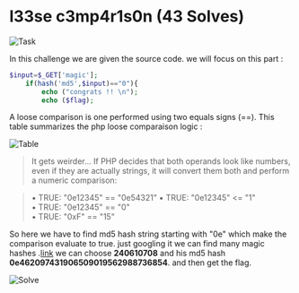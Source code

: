 # l33se c3mp4r1s0n (43 Solves)

![Task](https://user-images.githubusercontent.com/61760291/101046197-230c6400-3581-11eb-9423-16b29f9da048.png)

In this challenge we are given the source code.
we will focus on this part :

```php
$input=$_GET['magic'];
	if(hash('md5',$input)=="0"){
		echo ("congrats !! \n");
		echo ($flag);
```
A loose comparison is one performed using two equals signs (==).
This table summarizes the php loose comparaison logic :

![Table](https://user-images.githubusercontent.com/61760291/101047161-ed1baf80-3581-11eb-8e31-eb03823fc515.png)

>It gets weirder... If PHP decides that both operands look like
numbers, even if they are actually strings, it will convert them
both and perform a numeric comparison:

>▪ TRUE: "0e12345" == "0e54321" 
>▪ TRUE: "0e12345" <= "1"  
>▪ TRUE: "0e12345" == "0"  
>▪ TRUE: "0xF" == "15"  

So here we have to find md5 hash string starting with "0e" which make the comparison evaluate to true.
just googling it we can find many magic hashes .[link](https://github.com/spaze/hashes/blob/master/md5.md)
we can choose **240610708** and his md5 hash **0e462097431906509019562988736854**.
and then get the flag.

![Solve](https://user-images.githubusercontent.com/61760291/101070538-c9fdf980-359b-11eb-9883-3f4e702e0c7b.png)

